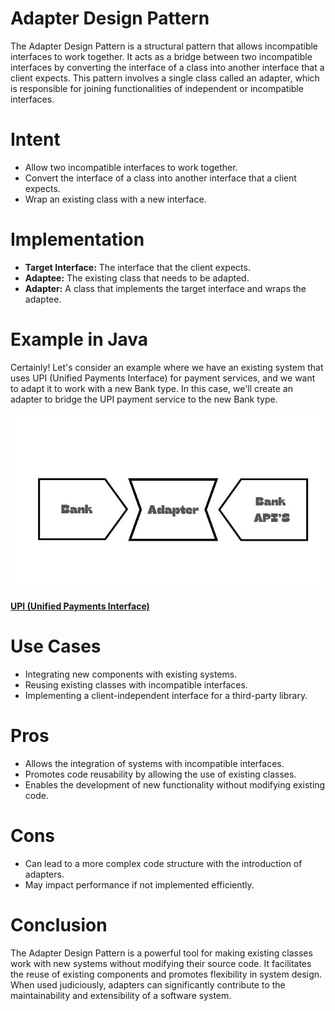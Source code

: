 
# Adapter Design Pattern

The Adapter Design Pattern is a structural pattern that allows incompatible interfaces to work together. It acts as a bridge between two incompatible interfaces by converting the interface of a class into another interface that a client expects. This pattern involves a single class called an adapter, which is responsible for joining functionalities of independent or incompatible interfaces.

# Intent
* Allow two incompatible interfaces to work together.
* Convert the interface of a class into another interface that a client expects.
* Wrap an existing class with a new interface.

# Implementation
* **Target Interface:** The interface that the client expects.
* **Adaptee:** The existing class that needs to be adapted.
* **Adapter:** A class that implements the target interface and wraps the adaptee.

# Example in Java
Certainly! Let's consider an example where we have an existing system that uses UPI (Unified Payments Interface) for payment services, and we want to adapt it to work with a new Bank type. In this case, we'll create an adapter to bridge the UPI payment service to the new Bank type.

![img.png](img.png)

[ **UPI (Unified Payments Interface)**](https://github.com/sidhant97/DesignDoctrine/tree/main/adapter)
  
# Use Cases
* Integrating new components with existing systems.
* Reusing existing classes with incompatible interfaces.
* Implementing a client-independent interface for a third-party library.


# Pros
* Allows the integration of systems with incompatible interfaces.
* Promotes code reusability by allowing the use of existing classes.
* Enables the development of new functionality without modifying existing code.

# Cons
* Can lead to a more complex code structure with the introduction of adapters.
* May impact performance if not implemented efficiently.
# Conclusion
The Adapter Design Pattern is a powerful tool for making existing classes work with new systems without modifying their source code. It facilitates the reuse of existing components and promotes flexibility in system design. When used judiciously, adapters can significantly contribute to the maintainability and extensibility of a software system.